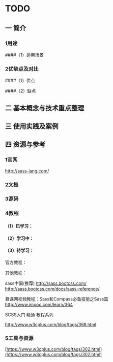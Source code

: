 # TODO

## 一 简介

### 1用途
####（1）适用场景


### 2优缺点及对比
####（1）优点

####（2）缺点


## 二 基本概念与技术重点整理

## 三 使用实践及案例

## 

## 四 资源与参考

### 1官网
http://sass-lang.com/


### 2文档

### 3源码

### 4教程
#### （1）已学习：



#### （2）学习中：



#### （3）待学习：
官方教程：


其他教程：

sass中国(推荐)
http://sass.bootcss.com/http://sass.bootcss.com/docs/sass-reference/

慕课网视频教程：Sass和Compass必备技能之Sass篇
http://www.imooc.com/learn/364

SCSS入门 精通 教程系列
http://www.w3cplus.com/blog/tags/368.html


### 5工具与资源

[https://www.w3cplus.com/blog/tags/302.html](https://www.w3cplus.com/blog/tags/302.html)

